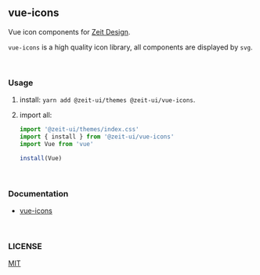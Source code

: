 ## vue-icons
Vue icon components for [Zeit Design](https://zeit.co/design).

`vue-icons` is a high quality icon library, all components are displayed by `svg`.

<br/>

### Usage

1. install: `yarn add @zeit-ui/themes @zeit-ui/vue-icons`.

2. import all:
    ```js
    import '@zeit-ui/themes/index.css'
    import { install } from '@zeit-ui/vue-icons'
    import Vue from 'vue'
    
    install(Vue)
    ```

<br/>

### Documentation

  - [vue-icons](https://vue-icons.zeit-ui.co/)


<br/>

### LICENSE
[MIT](LICENSE)
